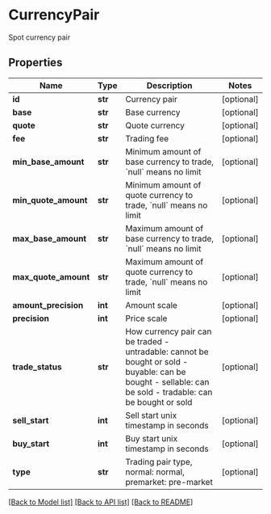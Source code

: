 # CurrencyPair

Spot currency pair
## Properties
Name | Type | Description | Notes
------------ | ------------- | ------------- | -------------
**id** | **str** | Currency pair | [optional] 
**base** | **str** | Base currency | [optional] 
**quote** | **str** | Quote currency | [optional] 
**fee** | **str** | Trading fee | [optional] 
**min_base_amount** | **str** | Minimum amount of base currency to trade, &#x60;null&#x60; means no limit | [optional] 
**min_quote_amount** | **str** | Minimum amount of quote currency to trade, &#x60;null&#x60; means no limit | [optional] 
**max_base_amount** | **str** | Maximum amount of base currency to trade, &#x60;null&#x60; means no limit | [optional] 
**max_quote_amount** | **str** | Maximum amount of quote currency to trade, &#x60;null&#x60; means no limit | [optional] 
**amount_precision** | **int** | Amount scale | [optional] 
**precision** | **int** | Price scale | [optional] 
**trade_status** | **str** | How currency pair can be traded  - untradable: cannot be bought or sold - buyable: can be bought - sellable: can be sold - tradable: can be bought or sold | [optional] 
**sell_start** | **int** | Sell start unix timestamp in seconds | [optional] 
**buy_start** | **int** | Buy start unix timestamp in seconds | [optional] 
**type** | **str** | Trading pair type, normal: normal, premarket: pre-market | [optional] 

[[Back to Model list]](../README.md#documentation-for-models) [[Back to API list]](../README.md#documentation-for-api-endpoints) [[Back to README]](../README.md)


